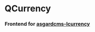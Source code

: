 # QCurrency
### Frontend for [asgardcms-Icurrency](https://github.com/imagina/-asgardcms-icurrency)

 
